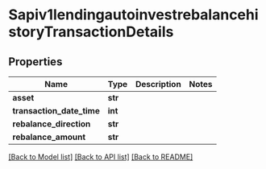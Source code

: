 # Sapiv1lendingautoinvestrebalancehistoryTransactionDetails

## Properties
Name | Type | Description | Notes
------------ | ------------- | ------------- | -------------
**asset** | **str** |  | 
**transaction_date_time** | **int** |  | 
**rebalance_direction** | **str** |  | 
**rebalance_amount** | **str** |  | 

[[Back to Model list]](../README.md#documentation-for-models) [[Back to API list]](../README.md#documentation-for-api-endpoints) [[Back to README]](../README.md)

